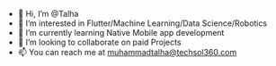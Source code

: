 - 👋 Hi, I’m @Talha
- 👀 I’m interested in Flutter/Machine Learning/Data Science/Robotics
- 🌱 I’m currently learning Native Mobile app development
- 💞️ I’m looking to collaborate on paid Projects
- 📫 You can reach me at muhammadtalha@techsol360.com
